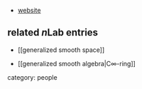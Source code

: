 
* [website](http://www.mat.univie.ac.at/~michor/)

## related $n$Lab entries

* [[generalized smooth space]]

* [[generalized smooth algebra|C∞-ring]]

category: people